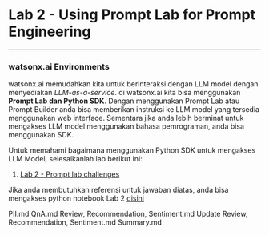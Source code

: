 # Lab 2 - Using Prompt Lab for Prompt Engineering
***

### watsonx.ai Environments

watsonx.ai memudahkan kita untuk berinteraksi dengan LLM model dengan menyediakan _LLM-as-a-service_.
di watsonx.ai kita bisa menggunakan __Prompt Lab dan Python SDK__. Dengan menggunakan Prompt Lab atau Prompt Builder anda bisa memberikan instruksi ke LLM model yang tersedia menggunakan web interface. Sementara jika anda lebih berminat untuk mengakses LLM model menggunakan bahasa pemrograman, anda bisa menggunakan SDK.

Untuk memahami bagaimana menggunakan Python SDK untuk mengakses LLM Model, selesaikanlah lab berikut ini:
1. [Lab 2 - Prompt lab challenges](https://github.com/Client-Engineering-Indonesia/watsonx-incubation-program-indonesia/blob/main/Lab%202%20-%20Using%20IBM%20Python%20SDK/Lab%202%20-%20Prompt%20lab%20challenges.ipynb)


Jika anda membutuhkan referensi untuk jawaban diatas, anda bisa mengakses python notebook Lab 2 [disini](https://github.com/Client-Engineering-Indonesia/watsonx-incubation-program-indonesia/blob/main/Lab%202%20-%20Using%20IBM%20Python%20SDK/answer/Lab%202%20-%20Prompt%20lab%20challenges%20-%20Answer.ipynb)

PII.md
QnA.md
Review, Recommendation, Sentiment.md
Update Review, Recommendation, Sentiment.md
Summary.md
